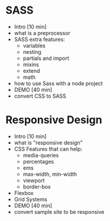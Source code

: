 # SASS

- Intro [10 min]
- what is a preprocessor
- SASS extra features:
  - variables
  - nesting
  - partials and import
  - mixins
  - extend
  - math
- how to use Sass with a node project
- DEMO [40 min]
- convert CSS to SASS


# Responsive Design

- Intro [10 min]
- what is "responsive design"
- CSS Features that can help:
  - media-queries
  - percentages
  - ems
  - max-width, min-width
  - viewport
  - border-box
- Flexbox
- Grid Systems
- DEMO [40 min]
- convert sample site to be responsive
